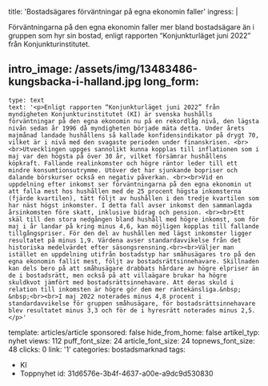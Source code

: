title: 'Bostadsägares förväntningar på egna ekonomin faller'
ingress: |
  <p>Förväntningarna på den egna ekonomin faller mer bland bostadsägare än i gruppen som hyr sin bostad, enligt rapporten “Konjunkturläget juni 2022” från Konjunkturinstitutet.
  </p>
  
intro_image: /assets/img/13483486-kungsbacka-i-halland.jpg
long_form:
  -
    type: text
    text: '<p>Enligt rapporten “Konjunkturläget juni 2022” från myndigheten Konjunkturinstitutet (KI) är svenska hushålls förväntningar på den egna ekonomin nu på en rekordlåg nivå, den lägsta nivån sedan år 1996 då myndigheten började mäta detta. Under årets majmånad landade hushållens så kallade konfidensindikator på drygt 70, vilket är i nivå med den svagaste perioden under finanskrisen. <br><br>Utvecklingen uppges sannolikt kunna kopplas till inflationen som i maj var den högsta på över 30 år, vilket försämrar hushållens köpkraft. Fallande realinkomster och högre räntor leder till ett mindre konsumtionsutrymme. Utöver det har sjunkande bopriser och dalande börskurser också en negativ påverkan. <br><br>Vid en uppdelning efter inkomst ser förväntningarna på den egna ekonomin ut att falla mest hos hushållen med de 25 procent högsta inkomsterna (fjärde kvartilen), tätt följt av hushållen i den tredje kvartilen som har näst högst inkomster. I detta fall avser inkomst den sammanlagda årsinkomsten före skatt, inklusive bidrag och pension. <br><br>Ett skäl till den stora nedgången bland hushåll med högre inkomst, som för maj i år landar på kring minus 4,6, kan möjligen kopplas till fallande tillgångspriser. För den del av hushållen med lägst inkomster ligger resultatet på minus 1,9. Värdena avser standardavvikelse från det historiska medelvärdet efter säsongsrensning.<br><br>Väljer man istället en uppdelning utifrån bostadstyp har småhusägares tro på den egna ekonomin fallit mest, följt av bostadsrättsinnehavare. Skillnaden kan dels bero på att småhusägare drabbats hårdare av högre elpriser än de i bostadsrätt, men också på att villaägare brukar ha högre skuldkvot jämfört med bostadsrättsinnehavare. Att deras skuld i relation till inkomsten är högre gör dem mer räntekänsliga.&nbsp; &nbsp;<br><br>I maj 2022 noterades minus 4,8 procent i standardavvikelse för gruppen småhusägare, för bostadsrättsinnehavare blev resultatet minus 3,3 och för de i hyresrätt noterades minus 2,5.</p>'
template: articles/article
sponsored: false
hide_from_home: false
artikel_typ: nyhet
views: 112
puff_font_size: 24
article_font_size: 24
topnews_font_size: 48
clicks: 0
link: '1'
categories: bostadsmarknad
tags:
  - KI
  - Toppnyhet
id: 31d6576e-3b4f-4637-a00e-a9dc9d530830

